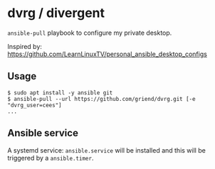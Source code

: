 # dvrg / divergent

`ansible-pull` playbook to configure my private desktop.

Inspired by: https://github.com/LearnLinuxTV/personal_ansible_desktop_configs

## Usage

```shell
$ sudo apt install -y ansible git
$ ansible-pull --url https://github.com/griend/dvrg.git [-e "dvrg_user=cees"] 
...
```

## Ansible service

A systemd service: `ansible.service` will be installed and this will be triggered by a `ansible.timer`.

